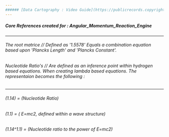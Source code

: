```yaml
---
###### [Data Cartography : Video Guide](https://publicrecords.copyright.gov/detailed-record/siebel_PAu004252558) 
---
```


##### Core References created for : Angular_Momentum_Reaction_Engine

---

###### The root matrice // Defined as '1.5578' Equals a combination equation based upon 'Plancks Length' and 'Plancks Constant'.

###### Nucleotide Ratio's // Are defined as an inference point within hydrogen based equations. When creating lambda based equations. The representaion becomes the following :

---
 
###### (1.14) = (Nucleotide Ratio)
###### (1.1) = ( E=mc2, defined within a wave structure)
###### (1.14^1.1) = (Nucleotide ratio to the power of E=mc2)
